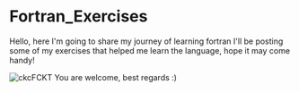 # Fortran_Exercises

Hello, here I'm going to share my journey of learning fortran
I'll be posting some of my exercises that helped me learn the language, hope it may come handy!

![ckcFCKT](https://user-images.githubusercontent.com/47508053/230759352-fa2f8d2b-6e7f-4f46-8144-6e7663059ce6.gif) You are welcome, best regards :)
